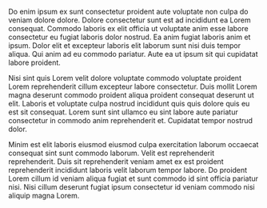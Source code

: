 Do enim ipsum ex sunt consectetur proident aute voluptate non culpa do veniam dolore dolore. Dolore consectetur sunt est ad incididunt ea Lorem consequat. Commodo laboris ex elit officia ut voluptate anim esse labore consectetur eu fugiat laboris dolor nostrud. Ea anim fugiat laboris anim et ipsum. Dolor elit et excepteur laboris elit laborum sunt nisi duis tempor aliqua. Qui anim ad eu commodo pariatur. Aute ea ut ipsum sit qui cupidatat labore proident.

Nisi sint quis Lorem velit dolore voluptate commodo voluptate proident Lorem reprehenderit cillum excepteur labore consectetur. Duis mollit Lorem magna deserunt commodo proident aliqua proident consequat deserunt ut elit. Laboris et voluptate culpa nostrud incididunt quis quis dolore quis eu est sit consequat. Lorem sunt sint ullamco eu sint labore aute pariatur consectetur in commodo anim reprehenderit et. Cupidatat tempor nostrud dolor.

Minim est elit laboris eiusmod eiusmod culpa exercitation laborum occaecat consequat sint sunt commodo laborum. Velit est reprehenderit reprehenderit. Duis sit reprehenderit veniam amet ex est proident reprehenderit incididunt laboris velit laborum tempor labore. Do proident Lorem cillum id veniam aliqua fugiat et sunt commodo id sint officia pariatur nisi. Nisi cillum deserunt fugiat ipsum consectetur id veniam commodo nisi aliquip magna Lorem.